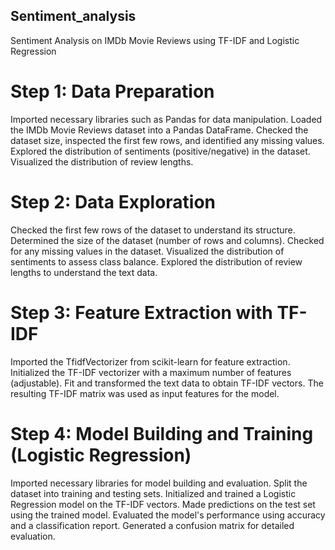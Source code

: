 ## Sentiment_analysis
Sentiment Analysis on IMDb Movie Reviews using TF-IDF and Logistic Regression


# Step 1: Data Preparation

Imported necessary libraries such as Pandas for data manipulation.
Loaded the IMDb Movie Reviews dataset into a Pandas DataFrame.
Checked the dataset size, inspected the first few rows, and identified any missing values.
Explored the distribution of sentiments (positive/negative) in the dataset.
Visualized the distribution of review lengths.

# Step 2: Data Exploration
Checked the first few rows of the dataset to understand its structure.
Determined the size of the dataset (number of rows and columns).
Checked for any missing values in the dataset.
Visualized the distribution of sentiments to assess class balance.
Explored the distribution of review lengths to understand the text data.

# Step 3: Feature Extraction with TF-IDF
Imported the TfidfVectorizer from scikit-learn for feature extraction.
Initialized the TF-IDF vectorizer with a maximum number of features (adjustable).
Fit and transformed the text data to obtain TF-IDF vectors.
The resulting TF-IDF matrix was used as input features for the model.

# Step 4: Model Building and Training (Logistic Regression)
Imported necessary libraries for model building and evaluation.
Split the dataset into training and testing sets.
Initialized and trained a Logistic Regression model on the TF-IDF vectors.
Made predictions on the test set using the trained model.
Evaluated the model's performance using accuracy and a classification report.
Generated a confusion matrix for detailed evaluation.
